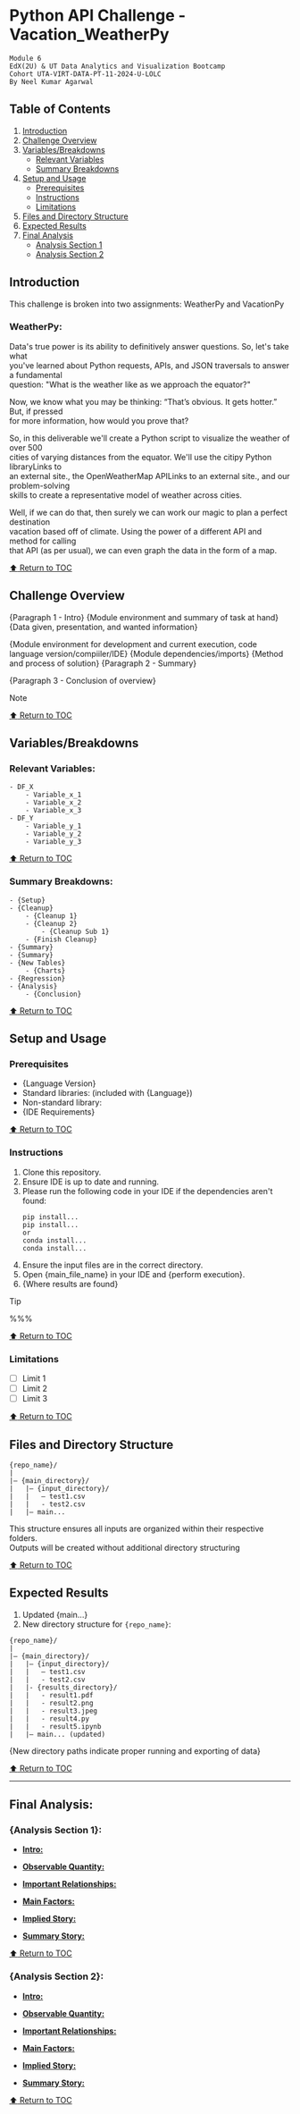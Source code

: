 # Python API Challenge - Vacation_WeatherPy
`Module 6`  
`EdX(2U) & UT Data Analytics and Visualization Bootcamp`  
`Cohort UTA-VIRT-DATA-PT-11-2024-U-LOLC`  
`By Neel Kumar Agarwal`  

## Table of Contents  
1. [Introduction](#introduction)  
2. [Challenge Overview](#challenge-overview)  
3. [Variables/Breakdowns](#variablesbreakdowns)  
    - [Relevant Variables](#relevant-variables)  
    - [Summary Breakdowns](#summary-breakdowns)  
4. [Setup and Usage](#setup-and-usage)  
    - [Prerequisites](#prerequisites)  
    - [Instructions](#instructions)  
    - [Limitations](#limitations)  
5. [Files and Directory Structure](#files-and-directory-structure)  
6. [Expected Results](#expected-results)  
7. [Final Analysis](#final-analysis)  
    - [Analysis Section 1](#analysis-section-1)
    - [Analysis Section 2](#analysis-section-2)


## Introduction
This challenge is broken into two assignments: WeatherPy and VacationPy  

### WeatherPy:
Data's true power is its ability to definitively answer questions. So, let's take what  
you've learned about Python requests, APIs, and JSON traversals to answer a fundamental  
question: "What is the weather like as we approach the equator?"  

Now, we know what you may be thinking: “That’s obvious. It gets hotter.” But, if pressed  
for more information, how would you prove that?  

So, in this deliverable we'll create a Python script to visualize the weather of over 500  
cities of varying distances from the equator. We'll use the citipy Python libraryLinks to  
an external site., the OpenWeatherMap APILinks to an external site., and our problem-solving  
skills to create a representative model of weather across cities.  

Well, if we can do that, then surely we can work our magic to plan a perfect destination  
vacation based off of climate. Using the power of a different API and method for calling  
that API (as per usual), we can even graph the data in the form of a map.

[:arrow_up: Return to TOC](#table-of-contents)  


## Challenge Overview 
{Paragraph 1 - Intro}
{Module environment and summary of task at hand}
{Data given, presentation, and wanted information}

{Module environment for development and current execution, code language version/compiiler/IDE} 
{Module dependencies/imports}
{Method and process of solution}
{Paragraph 2 - Summary}

{Paragraph 3 - Conclusion of overview}

> [!NOTE]  
> 
> 

[:arrow_up: Return to TOC](#table-of-contents)  

## Variables/Breakdowns  
### Relevant Variables:  
```
- DF_X  
    - Variable_x_1  
    - Variable_x_2  
    - Variable_x_3  
- DF_Y  
    - Variable_y_1  
    - Variable_y_2  
    - Variable_y_3
```

[:arrow_up: Return to TOC](#table-of-contents)  

### Summary Breakdowns:  
```
- {Setup}
- {Cleanup}
    - {Cleanup 1}
    - {Cleanup 2}
        - {Cleanup Sub 1}
    - {Finish Cleanup}
- {Summary}
- {Summary}
- {New Tables}
    - {Charts}
- {Regression}
- {Analysis}
    - {Conclusion}
```

[:arrow_up: Return to TOC](#table-of-contents)  

## Setup and Usage  
### Prerequisites  
- {Language Version}  
- Standard libraries: (included with {Language})  
- Non-standard library:  
- {IDE Requirements}  

[:arrow_up: Return to TOC](#table-of-contents)  

### Instructions  
1. Clone this repository.  
2. Ensure IDE is up to date and running.  
3. Please run the following code in your IDE if the dependencies aren't found:  
    ```
    pip install...
    pip install...
    or
    conda install...
    conda install...
    ```
4. Ensure the input files are in the correct directory.  
5. Open {main_file_name} in your IDE and {perform execution}.  
6. {Where results are found}  
> [!TIP]  
> %%%  

[:arrow_up: Return to TOC](#table-of-contents)  

### Limitations  
- [ ] Limit 1  
- [ ] Limit 2  
- [ ] Limit 3  

[:arrow_up: Return to TOC](#table-of-contents)  

## Files and Directory Structure  
```  
{repo_name}/
|
|— {main_directory}/
|   |— {input_directory}/
|   |   — test1.csv
|   |   - test2.csv
|   |— main...
```  
This structure ensures all inputs are organized within their respective folders.  
Outputs will be created without additional directory structuring  

[:arrow_up: Return to TOC](#table-of-contents)  

## Expected Results  
1. Updated {main...}
2. New directory structure for `{repo_name}`:
```
{repo_name}/
|
|— {main_directory}/
|   |— {input_directory}/
|   |   — test1.csv
|   |   - test2.csv
|   |- {results_directory}/
|   |   - result1.pdf
|   |   - result2.png
|   |   - result3.jpeg
|   |   - result4.py
|   |   - result5.ipynb
|   |— main... (updated)
```
{New directory paths indicate proper running and exporting of data}

[:arrow_up: Return to TOC](#table-of-contents)  

---

## Final Analysis:    
### {Analysis Section 1}:  
- **<ins>Intro:</ins>**  


- **<ins>Observable Quantity:</ins>**  


- **<ins>Important Relationships:</ins>**  


- **<ins>Main Factors:</ins>**  


- **<ins>Implied Story:</ins>**  


- **<ins>Summary Story:</ins>**  


[:arrow_up: Return to TOC](#table-of-contents)  


### {Analysis Section 2}:  
- **<ins>Intro:</ins>**  


- **<ins>Observable Quantity:</ins>**  


- **<ins>Important Relationships:</ins>**  


- **<ins>Main Factors:</ins>**  


- **<ins>Implied Story:</ins>**  


- **<ins>Summary Story:</ins>**  


[:arrow_up: Return to TOC](#table-of-contents)  